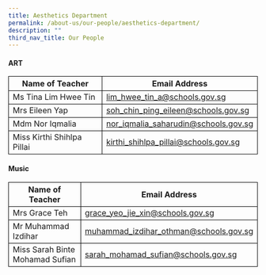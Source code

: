 ```yaml
---
title: Aesthetics Department
permalink: /about-us/our-people/aesthetics-department/
description: ""
third_nav_title: Our People
---
```

<h4>ART</h4>
<table>
	<thead>
		<tr>
        	<th style="border:1px solid black;">Name of Teacher</th>
			<th style="border:1px solid black;">Email Address</th>
		</tr>
	</thead>
	<tbody>
		<tr>
            <td style="border:1px solid black;">Ms Tina Lim Hwee Tin</td>
			<td style="border:1px solid black;"><a href="lim_hwee_tin_a@schools.gov.sg">lim_hwee_tin_a@schools.gov.sg</a></td>
		</tr>
		<tr>
            <td style="border:1px solid black;">Mrs Eileen Yap</td>
			<td style="border:1px solid black;"><a href="soh_chin_ping_eileen@schools.gov.sg">soh_chin_ping_eileen@schools.gov.sg</a></td>
		</tr>
		<tr>
            <td style="border:1px solid black;">Mdm Nor Iqmalia</td>
			<td style="border:1px solid black;"><a href="nor_iqmalia_saharudin@schools.gov.sg">nor_iqmalia_saharudin@schools.gov.sg</a></td>
		</tr>
        <tr>
            <td style="border:1px solid black;">Miss Kirthi Shihlpa Pillai
</td>
			<td style="border:1px solid black;"><a href="kirthi_shihlpa_pillai@schools.gov.sg">kirthi_shihlpa_pillai@schools.gov.sg</a></td>
		</tr>
	</tbody>
</table>

<h4>Music</h4>

<table>
	<thead>
		<tr>
      <th style="border:1px solid black;">Name of Teacher</th>
			<th style="border:1px solid black;">Email Address</th>
		</tr>
	</thead>
	<tbody>
   <tr>
       <td style="border:1px solid black;">Mrs Grace Teh
			</td>
			<td style="border:1px solid black;"><a href="grace_yeo_jie_xin@schools.gov.sg">grace_yeo_jie_xin@schools.gov.sg</a></td>
	</tr>
		  <tr><td style="border:1px solid black;">Mr Muhammad Izdihar
			</td>
			<td style="border:1px solid black;"><a href="Muhammad_Izdihar_Othman@schools.gov.sg">muhammad_izdihar_othman@schools.gov.sg</a>
				</td>
				  </tr><tr><td style="border:1px solid black;">Miss Sarah Binte Mohamad Sufian
			</td>
			<td style="border:1px solid black;"><a href="sarah_mohamad_sufian@schools.gov.sg">sarah_mohamad_sufian@schools.gov.sg</a></td>
	</tr></tbody>
</table>